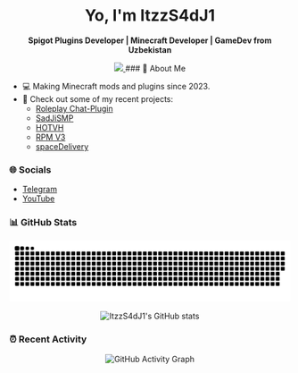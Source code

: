 <h1 align="center">Yo, I'm ItzzS4dJ1</h1>

<p align="center">
  <b>Spigot Plugins Developer | Minecraft Developer | GameDev from Uzbekistan</b>
</p>
<p align="center">
  <a href="https://github.com/ItzzS4dJ1">
    <img src="https://skillicons.dev/icons?i=git,java,blender,cpp,github,godot,idea,js,lua,maven,py,pycharm,robloxstudio,vscode,visualstudio," />
  </a>
  ### 🚀 About Me

- 💻 Making Minecraft mods and plugins since 2023.
- 🌟 Check out some of my recent projects:
  - [Roleplay Chat-Plugin](https://github.com/ItzzS4dJ1/Roleplay-Chat-Plugin)
  - [SadJiSMP](https://github.com/ItzzS4dJ1/SadJiSMP)
  - [HOTVH](https://github.com/ItzzS4dJ1/HOTVH)
  - [RPM V3](https://github.com/ItzzS4dJ1/RolePlayManagerV3)
  - [spaceDelivery](https://github.com/ItzzS4dJ1/spaceDelivery)

### 🌐 Socials

- [Telegram](https://www.t.me/SoloDevelopment)
- [YouTube](https://www.youtube.com/@itzzsadji2287)

### 📊 GitHub Stats

![snake gif](https://github.com/ItzzS4dJ1/ItzzS4dJ1/blob/output/github-snake-dark.svg)
<p align="center">
  <img src="https://github-readme-stats.vercel.app/api?username=ItzzS4dJ1&show_icons=true&theme=tokyonight" alt="ItzzS4dJ1's GitHub stats" />
</p>

### ⏰ Recent Activity

</p>

<p align="center">
  <img src="https://github-readme-activity-graph.cyclic.app/graph?username=ItzzS4dJ1&theme=tokyo-night" alt="GitHub Activity Graph"/>
</p>
